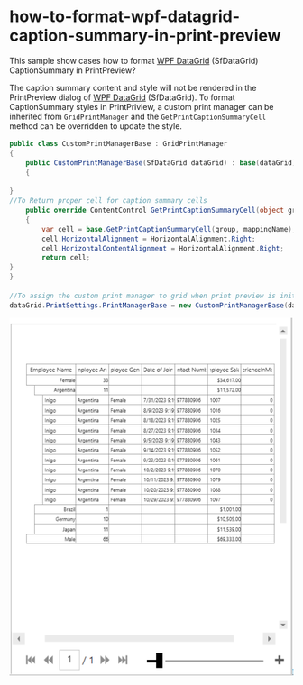 # how-to-format-wpf-datagrid-caption-summary-in-print-preview

This sample show cases how to format [WPF DataGrid](https://www.syncfusion.com/wpf-ui-controls/datagrid) (SfDataGrid) CaptionSummary in PrintPreview?

The caption summary content and style will not be rendered in the PrintPreview dialog of [WPF DataGrid](https://www.syncfusion.com/wpf-ui-controls/datagrid) (SfDataGrid). To format CaptionSummary styles in PrintPriview, a custom print manager can be inherited from `GridPrintManager` and the `GetPrintCaptionSummaryCell` method can be overridden to update the style.

```C#
public class CustomPrintManagerBase : GridPrintManager
{
    public CustomPrintManagerBase(SfDataGrid dataGrid) : base(dataGrid)
    {

}
//To Return proper cell for caption summary cells
    public override ContentControl GetPrintCaptionSummaryCell(object group, string mappingName)
    {
        var cell = base.GetPrintCaptionSummaryCell(group, mappingName);
        cell.HorizontalAlignment = HorizontalAlignment.Right;
        cell.HorizontalContentAlignment = HorizontalAlignment.Right;
        return cell;
}
}

//To assign the custom print manager to grid when print preview is initialized at run time.
dataGrid.PrintSettings.PrintManagerBase = new CustomPrintManagerBase(dataGrid);
```

![CaptionSummary](CaptionSummary.PNG)
